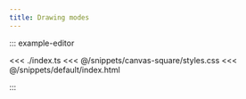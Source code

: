 ```yaml
---
title: Drawing modes
---
```


::: example-editor

<<< ./index.ts
<<< @/snippets/canvas-square/styles.css
<<< @/snippets/default/index.html

:::
